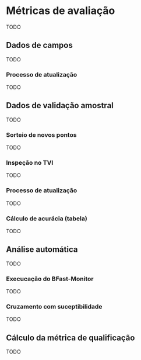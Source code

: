 # Métricas de avaliação
TODO

## Dados de campos
TODO

### Processo de atualização
TODO

## Dados de validação amostral 
TODO

### Sorteio de novos pontos
TODO

### Inspeção no TVI
TODO

### Processo de atualização
TODO

### Cálculo de acurácia (tabela)
TODO

## Análise automática
TODO

### Execucação do BFast-Monitor
TODO

### Cruzamento com suceptibilidade
TODO

## Cálculo da métrica de qualificação
TODO
